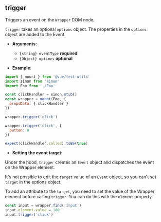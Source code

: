 ## trigger

Triggers an event on the `Wrapper` DOM node.

`trigger` takes an optional `options` object. The properties in the `options` object are added to the Event.

- **Arguments:**
  - `{string} eventType` **required**
  - `{Object} options`  **optional**

- **Example:**

```js
import { mount } from '@vue/test-utils'
import sinon from 'sinon'
import Foo from './Foo'

const clickHandler = sinon.stub()
const wrapper = mount(Foo, {
  propsData: { clickHandler }
})

wrapper.trigger('click')

wrapper.trigger('click', {
  button: 0
})

expect(clickHandler.called).toBe(true)
```
- **Setting the event target:**

Under the hood, `trigger` creates an `Event` object and dispatches the event on the Wrapper element.

It's not possible to edit the `target` value of an `Event` object, so you can't set `target` in the options object.

To add an attribute to the `target`, you need to set the value of the Wrapper element before calling `trigger`. You can do this with the `element` property.

```js
const input = wrapper.find('input')
input.element.value = 100
input.trigger('click')
```
